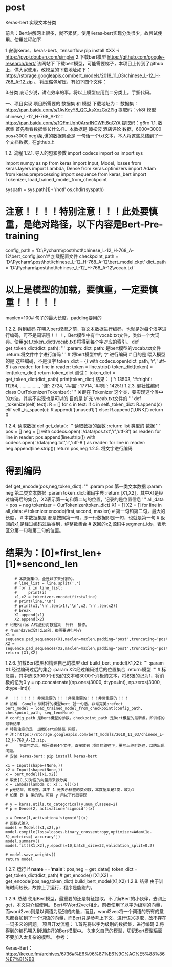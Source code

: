 # post
Keras-bert  实现文本分类

前言：Bert讲解网上很多，就不累赘。使用Keras-bert实现分类很少，故尝试使用。使用过程如下

1.安装Keras、keras-bert、tensorflow
   pip install XXX -i https://pypi.douban.com/simple/
2.下载bert模型
   https://github.com/google-research/bert/ 该网站下 下载bert模型，可能需要梯子，本项目上传到了github上，供大家使用。改模型的下载地址如下：
https://storage.googleapis.com/bert_models/2018_11_03/chinese_L-12_H-768_A-12.zip 。
将压缩包解压，有如下四个文件：

3.分类
   废话少说，讲点效率的事。将以上模型应用到二分类上。手撕代码。

一、项目实现
项目所需要的 数据集 和 模型 下载地址为：
数据集：https://pan.baidu.com/s/1AvKeyY8_QC_ksXozGxZPlg 提取码：vk8f
模型chinese_L-12_H-768_A-12：
https://pan.baidu.com/s/1QFmUqh0ArsrlNCWFt8qGYA 提取码：g6ro 
1.1. 数据集
首先看看数据集长什么样。本数据是 谭松波 酒店评论 数据，6000=3000 pos+3000 neg)条,谭的数据集全是 一句话一个txt文本，本人将这些总结到了一个文档数据，在github上

 
1.2. 流程
1.2.1. 导入的包和参数
import codecs
import os
import sys

import numpy as np
from keras import Input, Model, losses
from keras.layers import Lambda, Dense
from keras.optimizers import Adam
from keras.preprocessing import sequence
from keras_bert import Tokenizer, load_trained_model_from_checkpoint

syspath = sys.path[1]+'/hotl'
os.chdir(syspath)
# 注意！！！！特别注意！！！此处要慎重，是绝对路径，以下内容是Bert-Pre-training
config_path = 'D:\Pycharm\post\hotl\chinese_L-12_H-768_A-12\\bert_config.json'# 加载配置文件
checkpoint_path = 'D:\Pycharm\post\hotl\chinese_L-12_H-768_A-12\\bert_model.ckpt'
dict_path = 'D:\Pycharm\post\hotl\chinese_L-12_H-768_A-12\\vocab.txt'
#  以上是模型的加载，要慎重，一定要慎重！！！！！

maxlen=100# 句子的最大长度，padding要用的

1.2.2. 得到编码
在喂入bert模型之前，将文本数据进行编码，也就是对每个汉字进行编码，可不是词语哦！！！，Bert模型中有个vocab.txt文件，类似一个大词典。使用get_token_dict(vocab.txt)将得到每个字对应的索引。
def get_token_dict(dict_path):
    '''
    :param: dict_path: 是bert模型的vocab.txt文件
    :return:将文件中字进行编码
    '''
    # 将bert模型中的 字 进行编码
    # 目的是 喂入模型  的是  这些编码，不是汉字
    token_dict = {}
    with codecs.open(dict_path, 'r', 'utf-8') as reader:
        for line in reader:
            token = line.strip()
            token_dict[token] = len(token_dict)
    return token_dict
测试：
token_dict = get_token_dict(dict_path)
print(token_dict)
结果：
{'': 13503, '##right': 11264,................, '慷': 2724, '##盅': 17714, '##剤': 14251}
1.2.3. 健壮性编码
class OurTokenizer(Tokenizer):
    '''
    关键在  Tokenizer 这个类，要实现这个类中的方法，其实不实现也是可以的
    目的是 扩充 vocab.txt文件的
    '''
    def _tokenize(self, text):
        R = []
        for c in text:
            if c in self._token_dict:
                R.append(c)
            elif self._is_space(c):
                R.append('[unused1]')
            else:
                R.append('[UNK]')
        return R

1.2.4. 读取数据
def get_data():
    '''
    读取数据的函数
    :return: list  类型的 数据
    '''
    pos = []
    neg = []
    with codecs.open('./data/pos.txt','r','utf-8') as reader:
        for line in reader:
            pos.append(line.strip())
    with codecs.open('./data/neg.txt','r','utf-8') as reader:
        for line in reader:
            neg.append(line.strip())
    return pos,neg
1.2.5. 将文字进行编码
# 得到编码
def get_encode(pos,neg,token_dict):
    '''
    :param pos:第一类文本数据
    :param neg:第二类文本数据
    :param token_dict:编码字典
    :return:[X1,X2]，其中X1是经过编码后的集合，X2表示第一句和第二句的位置，记录的是位置信息
    '''
    all_data = pos + neg
    tokenizer = OurTokenizer(token_dict)
    X1 = []
    X2 = []
    for line in all_data:
        # tokenizer.encode(first,second, maxlen)
        # 第一句和第二句，最大的长度，
        # 本数据集是  都是按照第一句，即一行数据即是一句，也就是第一句
        # 返回的x1,是经过编码过后得到，纯整数集合
        # 返回的x2,源码中segment_ids，表示区分第一句和第二句的位置。
#	结果为：[0]*first_len+[1]*sencond_len
        # 本数据集中，全是以字来分割的。
        # line_list = line.split('.')
        # for i in line_list:
        #     print(i)
        x1,x2 = tokenizer.encode(first=line)
        # print(line,'\n')
        # print(x1,'\n',len(x1),'\n',x2,'\n',len(x2))
        # break
        X1.append(x1)
        X2.append(x2)
    # 利用Keras API进行对数据集  补齐  操作。
    # 与word2vec没什么区别，都需要进行补齐
    X1 = sequence.pad_sequences(X1,maxlen=maxlen,padding='post',truncating='post')
    X2 = sequence.pad_sequences(X2,maxlen=maxlen,padding='post',truncating='post')
    return [X1,X2]
1.2.6. 加载Bert模型和构建自己的模型
def build_bert_model(X1,X2):
    '''
    :param X1:经过编码过后的集合
    :param X2:经过编码过后的位置集合
    :return:模型
    '''
    # 标签类，其中选取3000个积极的文本和3000个消极的文本，将积极的记为1，将消极的记为0
    y = np.concatenate((np.ones(3000, dtype=int), np.zeros(3000, dtype=int)))

    #  ！！！！！！ 非常重要的！！！非常重要的！！！非常重要的！！！
    # 加载  Google 训练好的模型bert 就一句话，非常完美prefect
    bert_model = load_trained_model_from_checkpoint(config_path, checkpoint_path, seq_len=None)
    # config_path 是Bert模型的参数，checkpoint_path 是Bert模型的最新点，即训练的最新结果
    # 特别注意的是  加载Bert的路径 问题，
    # 注：https://storage.googleapis.com/bert_models/2018_11_03/chinese_L-12_H-768_A-12.zip，
    #     下载完之后，解压得到4个文件，直接放到 项目的路径下，要写上绝对路径，以防出现问题。
    # 安装 keras-bert：pip install keras-bert

    x1 = Input(shape=(None,))
    x2 = Input(shape=(None,))
    x = bert_model([x1,x2])
    # 取出[CLS]对应的向量用来做分类
    x = Lambda(lambda x: x[:, 0])(x)
    # p是结果，即标签，其中 1 是表示标签的类别数，本数据集是2类，故为1
    # 如果 是 N 类的话，可将 y 用以下代码实现

    # y = keras.utils.to_categorical(y,num_classes=2)
    # p = Dense(2, activation='sigmoid')(x)
    
    p = Dense(1,activation='sigmoid')(x)
    # 函数式输入
    model = Model([x1,x2],p)
    model.compile(loss=losses.binary_crossentropy,optimizer=Adam(1e-5),metrics=['accuracy'])
    model.summary()
    model.fit([X1,X2],y,epochs=10,batch_size=32,validation_split=0.2)

    # model.save_weights()
    return model

1.2.7. 运行
if __name__ =='__main__':
    pos,neg = get_data()
    token_dict = get_token_dict(dict_path)
    # get_encode()
    [X1,X2] = get_encode(pos,neg,token_dict)
    build_bert_model(X1,X2)
1.2.8. 结果
由于训练时间较长，故停止了运行，程序是能跑的。

1.2.9. 总结
使用Bert模型，最重要的还是特征提取，不了解Bert的小伙伴，去网上get，本文只介绍使用。
Bert与Word2vec相比，前者使用了以字为级别的向量，而word2vec则是以词语为级别的向量，而且，word2vec将一个词语的所有的意思都叠加到了一个词语的向量，而Bert只是参考上下文，进行语义提取，故不存在一词多义的问题。
项目开发流程：
1.首先将以字为级别的数据集，进行编码
2.将得到的编码喂入到训练好的Bert模型中。
3.定义自己的模型，切记Bert模型后面不要加入太复杂的模型。
参考：

Keras-Bert： https://kexue.fm/archives/6736#%E6%96%87%E6%9C%AC%E5%88%86%E7%B1%BB 

